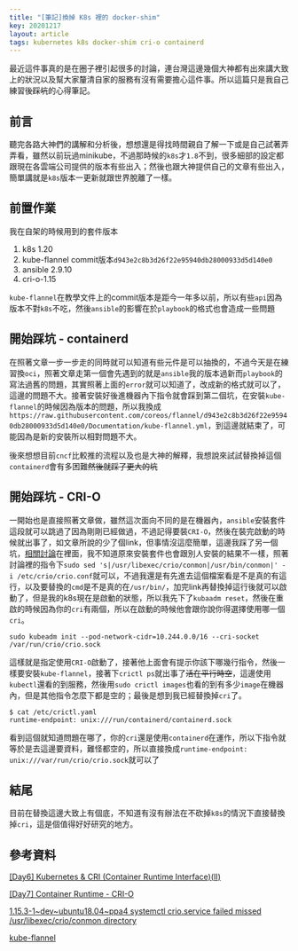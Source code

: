 ```yaml
---
title: "[筆記]換掉 K8s 裡的 docker-shim"
key: 20201217
layout: article
tags: kubernetes k8s docker-shim cri-o containerd
---
```


最近這件事真的是在圈子裡引起很多的討論，連台灣這邊幾個大神都有出來講大致上的狀況以及幫大家釐清自家的服務有沒有需要擔心這件事。所以這篇只是我自己練習後~~踩坑~~的心得筆記。

<!--more-->

## 前言

聽完各路大神們的講解和分析後，想想還是得找時間親自了解一下或是自己試著弄弄看，雖然以前玩過minikube，不過那時候的`k8s`才`1.8`不到，很多細部的設定都跟現在各雲端公司提供的版本有些出入；然後也跟大神提供自己的文章有些出入，簡單講就是`k8s`版本一更新就跟世界脫離了一樣。


## 前置作業

我在自架的時候用到的套件版本
1. k8s 1.20
2. kube-flannel commit版本`d943e2c8b3d26f22e95940db28000933d5d140e0`
3. ansible 2.9.10
4. cri-o-1.15

`kube-flannel`在教學文件上的commit版本是距今一年多以前，所以有些`api`因為版本不對`k8s`不吃，然後`ansible`的影響在於`playbook`的格式也會造成一些問題


## 開始踩坑 - containerd

在照著文章一步一步走的同時就可以知道有些元件是可以抽換的，不過今天是在練習換`oci`，照著文章走第一個會先遇到的就是`ansible`我的版本過新而`playbook`的寫法過舊的問題，其實照著上面的`error`就可以知道了，改成新的格式就可以了，這邊的問題不大。接著安裝好後進機器內下指令就會踩到第二個坑，在安裝`kube-flannel`的時候因為版本的問題，所以我換成`https://raw.githubusercontent.com/coreos/flannel/d943e2c8b3d26f22e95940db28000933d5d140e0/Documentation/kube-flannel.yml`，到這邊就結束了，可能因為是新的安裝所以相對問題不大。

後來想想目前`cncf`比較推的流程以及也是大神的解釋，我想說來試試替換掉這個`containerd`會有多困難~~然後就踩了更大的坑~~


## 開始踩坑 - CRI-O

一開始也是直接照著文章做，雖然這次面向不同的是在機器內，`ansible`安裝套件這段就可以跳過了因為剛剛已經做過，不過記得要裝`CRI-O`，然後在裝完啟動的時候就出事了，如文章所說的少了個link，但事情沒這麼簡單，這邊我踩了另一個坑，[相關討論](https://github.com/cri-o/cri-o/issues/2903)在裡面，我不知道原來安裝套件也會跟別人安裝的結果不一樣，照著討論裡的指令下`sudo sed 's|/usr/libexec/crio/conmon|/usr/bin/conmon|' -i /etc/crio/crio.conf`就可以，不過我還是有先進去這個檔案看是不是真的有這行，以及要替換的`cmd`是不是真的在`/usr/bin/`，加完link再替換掉這行後就可以啟動了，但是我的k8s現在是啟動的狀態，所以我先下了`kubaadm reset`，然後在重啟的時候因為你的`cri`有兩個，所以在啟動的時候他會跟你說你得選擇使用哪一個`cri`。

`sudo kubeadm init --pod-network-cidr=10.244.0.0/16 --cri-socket /var/run/crio/crio.sock`

這樣就是指定使用`CRI-O`啟動了，接著他上面會有提示你該下哪幾行指令，然後一樣要安裝`kube-flannel`，接著下`crictl ps`就出事了~~活在平行時空~~，這邊使用`kubectl`還看的到服務，然後用`sudo crictl images`也看的到有多少`image`在機器內，但是其他指令怎麼下都是空的；最後是想到我已經替換掉`cri`了。

``` shell
$ cat /etc/crictl.yaml
runtime-endpoint: unix:///run/containerd/containerd.sock
```

看到這個就知道問題在哪了，你的`cri`還是使用`containerd`在運作，所以下指令就等於是去這邊要資料，難怪都空的，所以直接換成`runtime-endpoint: unix:///var/run/crio/crio.sock`就可以了


## 結尾

目前在替換這邊大致上有個底，不知道有沒有辦法在不砍掉`k8s`的情況下直接替換掉`cri`，這是個值得好好研究的地方。


## 參考資料

[[Day6] Kubernetes & CRI (Container Runtime Interface)(II)](https://ithelp.ithome.com.tw/articles/10218570)

[[Day7] Container Runtime - CRI-O](https://ithelp.ithome.com.tw/articles/10219102)

[1.15.3-1~dev~ubuntu18.04~ppa4 systemctl crio.service failed missed /usr/libexec/crio/conmon directory](https://github.com/cri-o/cri-o/issues/2903)

[kube-flannel](https://github.com/coreos/flannel)
